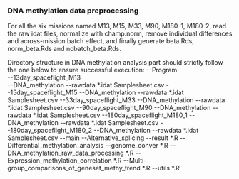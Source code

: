 ### DNA methylation data preprocessing
For all the six missions named M13, M15, M33, M90, M180-1, M180-2, read the raw idat files, normalize with champ.norm, remove individual differences and across-mission batch effect, and finally generate beta.Rds, norm_beta.Rds and nobatch_beta.Rds.

Directory structure in DNA methylation analysis part should strictly follow the one below to ensure successful execution: 
--Program  
  --13day_spaceflight_M13  
    --DNA_methylation
      --rawdata
          *.idat
          Samplesheet.csv
  --15day_spaceflight_M15
    --DNA_methylation
      --rawdata
          *.idat
          Samplesheet.csv
  --33day_spaceflight_M33
    --DNA_methylation
      --rawdata
          *.idat
          Samplesheet.csv
  --90day_spaceflight_M90
    --DNA_methylation
      --rawdata
          *.idat
          Samplesheet.csv
  --180day_spaceflight_M180_1
    --DNA_methylation
      --rawdata
          *.idat
          Samplesheet.csv
  --180day_spaceflight_M180_2
    --DNA_methylation
      --rawdata
          *.idat
          Samplesheet.csv
  --main
    --Alternative_splicing
      --result
      *.R
    --Differential_methylation_analysis
      --genome_conver
      *.R
    --DNA_methylation_raw_data_processing
      *.R
    --Expression_methylation_correlation
      *.R
    --Multi-group_comparisons_of_geneset_methy_trend
      *.R
    --utils
      *.R
